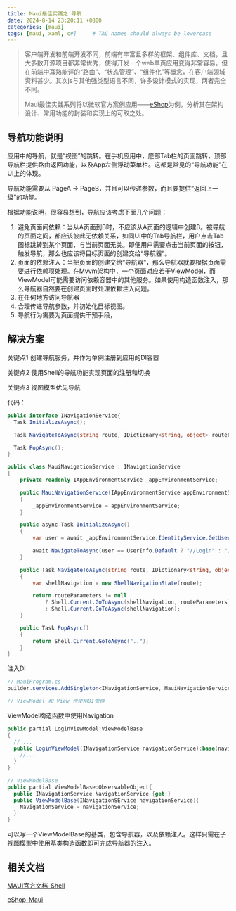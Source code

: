 ```yaml
---
title: Maui最佳实践之 导航
date: 2024-8-14 23:20:11 +0800
categories: [maui]
tags: [maui, xaml, c#]     # TAG names should always be lowercase
---
```




> 客户端开发和前端开发不同，前端有丰富且多样的框架、组件库、文档，且大多数开源项目都非常优秀，使得开发一个web单页应用变得非常容易。但在前端中耳熟能详的“路由”、“状态管理”、“组件化”等概念，在客户端领域资料甚少。其次js与其他强类型语言不同，许多设计模式的实现，两者完全不同。
>
> Maui最佳实践系列将以微软官方案例应用——[eShop](https://github.com/dotnet/eShop/tree/main/src/ClientApp)为例，分析其在架构设计、常用功能的封装和实现上的可取之处。



## 导航功能说明

应用中的导航，就是“视图”的跳转。在手机应用中，底部Tab栏的页面跳转，顶部导航栏提供路由返回功能，以及App左侧浮动菜单栏。这都是常见的“导航功能”在UI上的体现。

导航功能需要从 PageA -> PageB，并且可以传递参数，而且要提供“返回上一级”的功能。

根据功能说明，很容易想到，导航应该考虑下面几个问题：

1. 避免页面间依赖：当从A页面到B时，不应该从A页面的逻辑中创建B。被导航的页面之间，都应该彼此无依赖关系，如同UI中的Tab导航栏，用户点击Tab图标跳转到某个页面，与当前页面无关。即便用户需要点击当前页面的按钮，触发导航，那么也应该将目标页面的创建交给“导航器”。
2. 页面的依赖注入：当把页面的创建交给“导航器”，那么导航器就要根据页面需要进行依赖项处理。在Mvvm架构中，一个页面对应若干ViewModel，而ViewModel可能需要访问依赖容器中的其他服务。如果使用构造函数注入，那么导航器自然要在创建页面时处理依赖注入问题。
3. 在任何地方访问导航器
4. 合理传递导航参数，并初始化目标视图。
5. 导航行为需要为页面提供干预手段，



## 解决方案

关键点1 创建导航服务，并作为单例注册到应用的DI容器

关键点2 使用Shell的导航功能实现页面的注册和切换

关键点3 视图模型优先导航



代码：

```c#
public interface INavigationService{
  Task InitializeAsync();

  Task NavigateToAsync(string route, IDictionary<string, object> routeParameters = null);

  Task PopAsync();
}

public class MauiNavigationService : INavigationService
{
    private readonly IAppEnvironmentService _appEnvironmentService;

    public MauiNavigationService(IAppEnvironmentService appEnvironmentService)
    {
        _appEnvironmentService = appEnvironmentService;
    }

    public async Task InitializeAsync()
    {
        var user = await _appEnvironmentService.IdentityService.GetUserInfoAsync();

        await NavigateToAsync(user == UserInfo.Default ? "//Login" : "//Main/Catalog");
    }

    public Task NavigateToAsync(string route, IDictionary<string, object> routeParameters = null)
    {
        var shellNavigation = new ShellNavigationState(route);

        return routeParameters != null
            ? Shell.Current.GoToAsync(shellNavigation, routeParameters)
            : Shell.Current.GoToAsync(shellNavigation);
    }

    public Task PopAsync()
    {
        return Shell.Current.GoToAsync("..");
    }
}
```

注入DI

```c#
// MauiProgram.cs
builder.services.AddSingleton<INavigationService, MauiNavigationService>();

// ViewModel 和 View 也使用DI管理
```

ViewModel构造函数中使用Navigation

```c#
public partial LoginViewModel:ViewModelBase
{
  // ...
  public LoginViewModel(INavigationService navigationService):base(navigationService){
    //...
  }
}

// ViewModelBase
public partial ViewModelBase:ObservableObject{
  public INavigationService NavigationService {get;}
  public ViewModelBase(INavigationSErvice navigationService){
    NavigationService = navigationService;
  }
}
```



可以写一个ViewModelBase的基类，包含导航器，以及依赖注入。这样只需在子视图模型中使用基类构造函数即可完成导航器的注入。



## 相关文档

[MAUI官方文档-Shell](https://learn.microsoft.com/zh-cn/dotnet/maui/fundamentals/shell/?view=net-maui-8.0)

[eShop-Maui](https://github.com/dotnet/eShop/tree/main/src/ClientApp)









